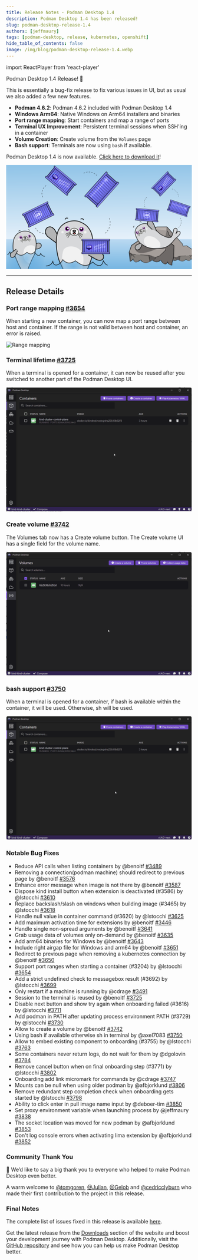 ```yaml
---
title: Release Notes - Podman Desktop 1.4
description: Podman Desktop 1.4 has been released!
slug: podman-desktop-release-1.4
authors: [jeffmaury]
tags: [podman-desktop, release, kubernetes, openshift]
hide_table_of_contents: false
image: /img/blog/podman-desktop-release-1.4.webp
---
```


import ReactPlayer from 'react-player'

Podman Desktop 1.4 Release! 🎉

This is essentially a bug-fix release to fix various issues in UI, but as usual we also added a few new features.

- **Podman 4.6.2**: Podman 4.6.2 included with Podman Desktop 1.4
- **Windows Arm64**: Native Windows on Arm64 installers and binaries
- **Port range mapping**: Start containers and map a range of ports
- **Terminal UX Improvement**: Persistent terminal sessions when SSH'ing in a container
- **Volume Creation**: Create volume from the `Volumes` page
- **Bash support**: Terminals are now using `bash` if available.

Podman Desktop 1.4 is now available. [Click here to download it](/downloads)!

![Podman-desktop-1-4-juggling](img/podman-desktop-release-1.4/juggling.png)

---

## Release Details

### Port range mapping [#3654](https://github.com/containers/podman-desktop/pull/3654)

When starting a new container, you can now map a port range between host and container. If the range is not valid between host and container, an error is raised.

![Range mapping](https://user-images.githubusercontent.com/49404737/262927546-da66b67a-0884-40b1-85bd-a9c3ea2f3f9e.gif)

### Terminal lifetime [#3725](https://github.com/containers/podman-desktop/pull/3725)

When a terminal is opened for a container, it can now be reused after you switched to another part of the Podman Desktop UI.

![terminal lifetime](img/podman-desktop-release-1.4/terminal.gif)

### Create volume [#3742](https://github.com/containers/podman-desktop/pull/3742)

The Volumes tab now has a Create volume button. The Create volume UI has a single field for the volume name.

![create volume](img/podman-desktop-release-1.4/create-volume.gif)

### bash support [#3750](https://github.com/containers/podman-desktop/pull/3750)

When a terminal is opened for a container, if bash is available within the container, it will be used. Otherwise, sh will be used.

![bash sh](img/podman-desktop-release-1.4/bash-sh.gif)

### Notable Bug Fixes

- Reduce API calls when listing containers by @benoitf [#3489](https://github.com/containers/podman-desktop/pull/3489)
- Removing a connection(podman machine) should redirect to previous page by @benoitf [#3576](https://github.com/containers/podman-desktop/pull/3576)
- Enhance error message when image is not there by @benoitf [#3587](https://github.com/containers/podman-desktop/pull/3587)
- Dispose kind install button when extension is deactivated (#3586) by @lstocchi [#3610](https://github.com/containers/podman-desktop/pull/3610)
- Replace backslash/slash on windows when building image (#3465) by @lstocchi [#3618](https://github.com/containers/podman-desktop/pull/3618)
- Handle null value in container command (#3620) by @lstocchi [#3625](https://github.com/containers/podman-desktop/pull/3625)
- Add maximum activation time for extensions by @benoitf [#3446](https://github.com/containers/podman-desktop/pull/3446)
- Handle single non-spread arguments by @benoitf [#3641](https://github.com/containers/podman-desktop/pull/3641)
- Grab usage data of volumes only on-demand by @benoitf [#3635](https://github.com/containers/podman-desktop/pull/3635)
- Add arm64 binaries for Windows by @benoitf [#3643](https://github.com/containers/podman-desktop/pull/3643)
- Include right airgap file for Windows and arm64 by @benoitf [#3651](https://github.com/containers/podman-desktop/pull/3651)
- Redirect to previous page when removing a kubernetes connection by @benoitf [#3650](https://github.com/containers/podman-desktop/pull/3650)
- Support port ranges when starting a container (#3204) by @lstocchi [#3654](https://github.com/containers/podman-desktop/pull/3654)
- Add a strict undefined check to messagebox result (#3692) by @lstocchi [#3699](https://github.com/containers/podman-desktop/pull/3699)
- Only restart if a machine is running by @cdrage [#3491](https://github.com/containers/podman-desktop/pull/3491)
- Session to the terminal is reused by @benoitf [#3725](https://github.com/containers/podman-desktop/pull/3725)
- Disable next button and show try again when onboarding failed (#3616) by @lstocchi [#3711](https://github.com/containers/podman-desktop/pull/3711)
- Add podman in PATH after updating process environment PATH (#3729) by @lstocchi [#3730](https://github.com/containers/podman-desktop/pull/3730)
- Allow to create a volume by @benoitf [#3742](https://github.com/containers/podman-desktop/pull/3742)
- Using bash if available otherwise sh in terminal by @axel7083 [#3750](https://github.com/containers/podman-desktop/pull/3750)
- Allow to embed existing component to onboarding (#3755) by @lstocchi [#3763](https://github.com/containers/podman-desktop/pull/3763)
- Some containers never return logs, do not wait for them by @dgolovin [#3784](https://github.com/containers/podman-desktop/pull/3784)
- Remove cancel button when on final onboarding step (#3771) by @lstocchi [#3802](https://github.com/containers/podman-desktop/pull/3802)
- Onboarding add link micromark for commands by @cdrage [#3747](https://github.com/containers/podman-desktop/pull/3747)
- Mounts can be null when using older podman by @afbjorklund [#3806](https://github.com/containers/podman-desktop/pull/3806)
- Remove redundant step completion check when onboarding gets started by @lstocchi [#3798](https://github.com/containers/podman-desktop/pull/3798)
- Ability to click enter in pull image name input by @deboer-tim [#3850](https://github.com/containers/podman-desktop/pull/3850)
- Set proxy environment variable when launching process by @jeffmaury [#3838](https://github.com/containers/podman-desktop/pull/3838)
- The socket location was moved for new podman by @afbjorklund [#3853](https://github.com/containers/podman-desktop/pull/3853)
- Don't log console errors when activating lima extension by @afbjorklund [#3852](https://github.com/containers/podman-desktop/pull/3852)

### Community Thank You

🎉 We’d like to say a big thank you to everyone who helped to make Podman Desktop even better.

A warm welcome to [@tomgoren](https://github.com/tomgoren), [@Julian](https://github.com/Julian), [@Gelob](https://github.com/Gelob) and [@cedricclyburn](https://github.com/cedricclyburn) who made their first contribution to the project in this release.

### Final Notes

The complete list of issues fixed in this release is available [here](https://github.com/containers/podman-desktop/issues?q=is%3Aclosed+milestone%3A1.4.0).

Get the latest release from the [Downloads](/downloads) section of the website and boost your development journey with Podman Desktop. Additionally, visit the [GitHub repository](https://github.com/containers/podman-desktop) and see how you can help us make Podman Desktop better.
